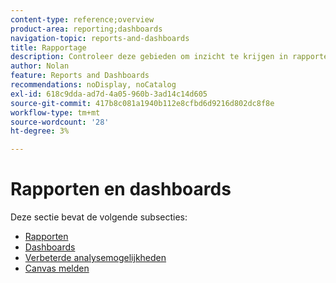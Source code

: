 ```yaml
---
content-type: reference;overview
product-area: reporting;dashboards
navigation-topic: reports-and-dashboards
title: Rapportage
description: Controleer deze gebieden om inzicht te krijgen in rapporten in Adobe Workfront.
author: Nolan
feature: Reports and Dashboards
recommendations: noDisplay, noCatalog
exl-id: 618c9dda-ad7d-4a05-960b-3ad14c14d605
source-git-commit: 417b8c081a1940b112e8cfbd6d9216d802dc8f8e
workflow-type: tm+mt
source-wordcount: '28'
ht-degree: 3%

---
```



# Rapporten en dashboards

Deze sectie bevat de volgende subsecties:

* [Rapporten](../reports-and-dashboards/reports/reports-overview.md)
* [Dashboards](../reports-and-dashboards/dashboards/dashboards-overview.md)
* [Verbeterde analysemogelijkheden](../enhanced-analytics/enhanced-analytics.md)
* [Canvas melden](../reports-and-dashboards/reporting-canvas/reporting-canvas.md)
